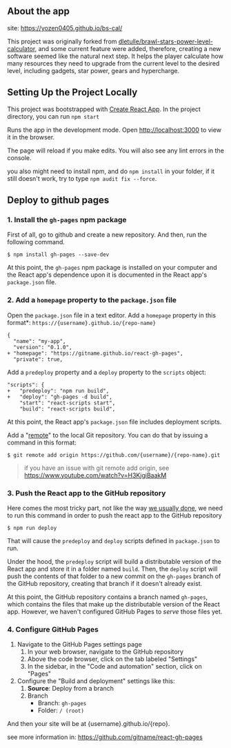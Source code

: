 

## About the app

site: https://yozen0405.github.io/bs-cal/

This project was originally forked from [dletulle/brawl-stars-power-level-calculator](https://github.com/dletulle/brawl-stars-power-level-calculator), and some current feature were added,  therefore, creating a new software seemed like the natural next step.
It helps the player calculate how many resources they need to upgrade from the current level to the desired level, including gadgets, star power, gears and hypercharge. 

## Setting Up the Project Locally

This project was bootstrapped with [Create React App](https://github.com/facebook/create-react-app). In the project directory, you can run `npm start`

Runs the app in the development mode.
Open [http://localhost:3000](http://localhost:3000/) to view it in the browser.

The page will reload if you make edits.
You will also see any lint errors in the console.

you also might need to install npm, and do `npm install` in your folder, if it still doesn't work, try to type `npm audit fix --force`.

## Deploy to github pages

### 1. Install the `gh-pages` npm package

First of all, go to github and create a new repository. And then, run the following command.

```
$ npm install gh-pages --save-dev
```

At this point, the `gh-pages` npm package is installed on your computer and the React app's dependence upon it is documented in the React app's `package.json` file.

### 2. Add a `homepage` property to the `package.json` file

Open the `package.json` file in a text editor. Add a `homepage` property in this format*: `https://{username}.github.io/{repo-name}`

```
{
  "name": "my-app",
  "version": "0.1.0",
+ "homepage": "https://gitname.github.io/react-gh-pages",
  "private": true,
```

Add a `predeploy` property and a `deploy` property to the `scripts` object:

```
"scripts": {
+   "predeploy": "npm run build",
+   "deploy": "gh-pages -d build",
    "start": "react-scripts start",
    "build": "react-scripts build",
```

At this point, the React app's `package.json` file includes deployment scripts.

Add a "[remote](https://git-scm.com/docs/git-remote)" to the local Git repository. You can do that by issuing a command in this format:

```
$ git remote add origin https://github.com/{username}/{repo-name}.git
```

> if you have an issue with git remote add origin, see https://www.youtube.com/watch?v=H3KjgiBaakM

### 3. Push the React app to the GitHub repository

Here comes the most tricky part, not like the way [we usually done](https://stackoverflow.com/questions/48919200/github-pages-only-showing-readme-file), we need to run this command in order to push the react app to the GitHub repository

```
$ npm run deploy
```

That will cause the `predeploy` and `deploy` scripts defined in `package.json` to run.

Under the hood, the `predeploy` script will build a distributable version of the React app and store it in a folder named `build`. Then, the `deploy` script will push the contents of that folder to a new commit on the `gh-pages` branch of the GitHub repository, creating that branch if it doesn't already exist.

At this point, the GitHub repository contains a branch named `gh-pages`, which contains the files that make up the distributable version of the React app. However, we haven't configured GitHub Pages to *serve* those files yet.

### 4. Configure GitHub Pages

1. Navigate to the GitHub Pages settings page
   1. In your web browser, navigate to the GitHub repository
   2. Above the code browser, click on the tab labeled "Settings"
   3. In the sidebar, in the "Code and automation" section, click on "Pages"
2. Configure the "Build and deployment" settings like this:
   1. **Source**: Deploy from a branch
   2. Branch
      - Branch: `gh-pages`
      - Folder: `/ (root)`

And then your site will be at {username}.github.io/{repo}.

see more information in: https://github.com/gitname/react-gh-pages